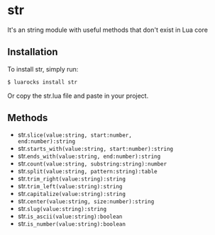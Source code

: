 # str
It's an string module with useful methods that don't exist in Lua core

## Installation
To install str, simply run:
```sh
$ luarocks install str
```
Or copy the str.lua file and paste in your project.

## Methods
* str.<code>slice(value:string, start:number, end:number):string</code>
* str.<code>starts_with(value:string, start:number):string</code>
* str.<code>ends_with(value:string, end:number):string</code>
* str.<code>count(value:string, substring:string):number</code>
* str.<code>split(value:string, pattern:string):table</code>
* str.<code>trim_right(value:string):string</code>
* str.<code>trim_left(value:string):string</code>
* str.<code>capitalize(value:string):string</code>
* str.<code>center(value:string, size:number):string</code>
* str.<code>slug(value:string):string</code>
* str.<code>is_ascii(value:string):boolean</code>
* str.<code>is_number(value:string):boolean</code>
